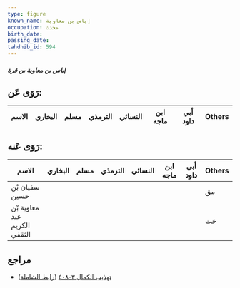 ```yaml
---
type: figure
known_name: إياس بن معاوية
occupation: محدث
birth_date:
passing_date:
tahdhib_id: 594
---
```

##### إياس بن معاوية بن قرة

## رَوَى عَن:
| الاسم | البخاري | مسلم | الترمذي | النسائي | ابن ماجه | أبي داود | Others |
| ----- | ------- | ---- | ------- | ------- | -------- | -------- | ------ |
## رَوَى عَنه:
| الاسم                        | البخاري | مسلم | الترمذي | النسائي | ابن ماجه | أبي داود | Others |
| ---------------------------- | ------- | ---- | ------- | ------- | -------- | -------- | ------ |
| سفيان بْن حسين               |         |      |         |         |          |          | مق     |
| معاوية بْن عبد الكريم الثقفي |         |      |         |         |          |          | خت     |
## مراجع
- [تهذيب الكمال ٣-٤٠٨](obsidian://open?vault=Tahdhib-al-Kamal&file=Figures/٥٩٤-إياس%20بن%20معاوية%20بن%20قرة) ([رابط الشاملة](https://shamela.ws/book/3722/1422))